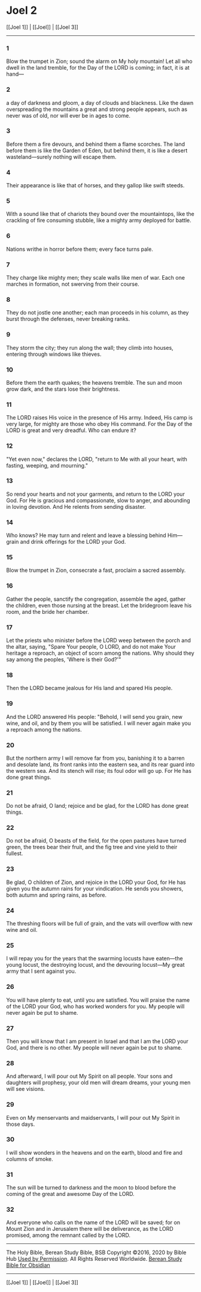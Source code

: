 # Joel 2

[[Joel 1]] | [[Joel]] | [[Joel 3]]

---

### 1
Blow the trumpet in Zion; sound the alarm on My holy mountain! Let all who dwell in the land tremble, for the Day of the LORD is coming; in fact, it is at hand—

### 2
a day of darkness and gloom, a day of clouds and blackness. Like the dawn overspreading the mountains a great and strong people appears, such as never was of old, nor will ever be in ages to come.

### 3
Before them a fire devours, and behind them a flame scorches. The land before them is like the Garden of Eden, but behind them, it is like a desert wasteland—surely nothing will escape them.

### 4
Their appearance is like that of horses, and they gallop like swift steeds.

### 5
With a sound like that of chariots they bound over the mountaintops, like the crackling of fire consuming stubble, like a mighty army deployed for battle.

### 6
Nations writhe in horror before them; every face turns pale.

### 7
They charge like mighty men; they scale walls like men of war. Each one marches in formation, not swerving from their course.

### 8
They do not jostle one another; each man proceeds in his column, as they burst through the defenses, never breaking ranks.

### 9
They storm the city; they run along the wall; they climb into houses, entering through windows like thieves.

### 10
Before them the earth quakes; the heavens tremble. The sun and moon grow dark, and the stars lose their brightness.

### 11
The LORD raises His voice in the presence of His army. Indeed, His camp is very large, for mighty are those who obey His command. For the Day of the LORD is great and very dreadful. Who can endure it?

### 12
"Yet even now," declares the LORD, "return to Me with all your heart, with fasting, weeping, and mourning."

### 13
So rend your hearts and not your garments, and return to the LORD your God. For He is gracious and compassionate, slow to anger, and abounding in loving devotion. And He relents from sending disaster.

### 14
Who knows? He may turn and relent and leave a blessing behind Him—grain and drink offerings for the LORD your God.

### 15
Blow the trumpet in Zion, consecrate a fast, proclaim a sacred assembly.

### 16
Gather the people, sanctify the congregation, assemble the aged, gather the children, even those nursing at the breast. Let the bridegroom leave his room, and the bride her chamber.

### 17
Let the priests who minister before the LORD weep between the porch and the altar, saying, "Spare Your people, O LORD, and do not make Your heritage a reproach, an object of scorn among the nations. Why should they say among the peoples, 'Where is their God?'"

### 18
Then the LORD became jealous for His land and spared His people.

### 19
And the LORD answered His people: "Behold, I will send you grain, new wine, and oil, and by them you will be satisfied. I will never again make you a reproach among the nations.

### 20
But the northern army I will remove far from you, banishing it to a barren and desolate land, its front ranks into the eastern sea, and its rear guard into the western sea. And its stench will rise; its foul odor will go up. For He has done great things.

### 21
Do not be afraid, O land; rejoice and be glad, for the LORD has done great things.

### 22
Do not be afraid, O beasts of the field, for the open pastures have turned green, the trees bear their fruit, and the fig tree and vine yield to their fullest.

### 23
Be glad, O children of Zion, and rejoice in the LORD your God, for He has given you the autumn rains for your vindication. He sends you showers, both autumn and spring rains, as before.

### 24
The threshing floors will be full of grain, and the vats will overflow with new wine and oil.

### 25
I will repay you for the years that the swarming locusts have eaten—the young locust, the destroying locust, and the devouring locust—My great army that I sent against you.

### 26
You will have plenty to eat, until you are satisfied. You will praise the name of the LORD your God, who has worked wonders for you. My people will never again be put to shame.

### 27
Then you will know that I am present in Israel and that I am the LORD your God, and there is no other. My people will never again be put to shame.

### 28
And afterward, I will pour out My Spirit on all people. Your sons and daughters will prophesy, your old men will dream dreams, your young men will see visions.

### 29
Even on My menservants and maidservants, I will pour out My Spirit in those days.

### 30
I will show wonders in the heavens and on the earth, blood and fire and columns of smoke.

### 31
The sun will be turned to darkness and the moon to blood before the coming of the great and awesome Day of the LORD.

### 32
And everyone who calls on the name of the LORD will be saved; for on Mount Zion and in Jerusalem there will be deliverance, as the LORD promised, among the remnant called by the LORD.

---

The Holy Bible, Berean Study Bible, BSB
Copyright ©2016, 2020 by Bible Hub
[Used by Permission](https://berean.bible/terms.htm). All Rights Reserved Worldwide.
[Berean Study Bible for Obsidian](https://github.com/gapmiss/berean-study-bible-for-obsidian)

---

[[Joel 1]] | [[Joel]] | [[Joel 3]]

